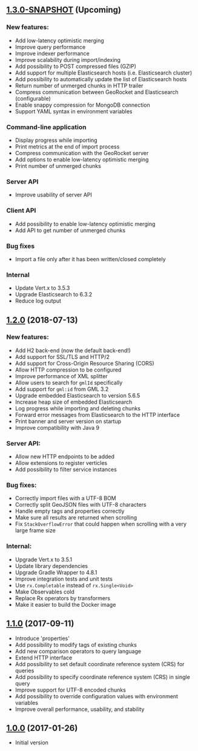 <a name="1.3.0"></a>
## [1.3.0-SNAPSHOT](https://github.com/georocket/georocket/compare/v1.2.0...master) (Upcoming)

### New features:

* Add low-latency optimistic merging
* Improve query performance
* Improve indexer performance
* Improve scalability during import/indexing
* Add possibility to POST compressed files (GZIP)
* Add support for multiple Elasticsearch hosts (i.e. Elasticsearch cluster)
* Add possibility to automatically update the list of Elasticsearch hosts
* Return number of unmerged chunks in HTTP trailer
* Compress communication between GeoRocket and Elasticsearch (configurable)
* Enable snappy compression for MongoDB connection
* Support YAML syntax in environment variables

### Command-line application

* Display progress while importing
* Print metrics at the end of import process
* Compress communication with the GeoRocket server
* Add options to enable low-latency optimistic merging
* Print number of unmerged chunks

### Server API

* Improve usability of server API

### Client API

* Add possibility to enable low-latency optimistic merging
* Add API to get number of unmerged chunks

### Bug fixes

* Import a file only after it has been written/closed completely

### Internal

* Update Vert.x to 3.5.3
* Upgrade Elasticsearch to 6.3.2
* Reduce log output

<a name="1.2.0"></a>
## [1.2.0](https://github.com/georocket/georocket/compare/v1.1.0...v1.2.0) (2018-07-13)

### New features:

* Add H2 back-end (now the default back-end!)
* Add support for SSL/TLS and HTTP/2
* Add support for Cross-Origin Resource Sharing (CORS)
* Allow HTTP compression to be configured
* Improve performance of XML splitter
* Allow users to search for `gmlId` specifically
* Add support for `gml:id` from GML 3.2
* Upgrade embedded Elasticsearch to version 5.6.5
* Increase heap size of embedded Elasticsearch
* Log progress while importing and deleting chunks
* Forward error messages from Elasticsearch to the HTTP interface
* Print banner and server version on startup
* Improve compatibility with Java 9

### Server API:

* Allow new HTTP endpoints to be added
* Allow extensions to register verticles
* Add possibility to filter service instances

### Bug fixes:

* Correctly import files with a UTF-8 BOM
* Correctly split GeoJSON files with UTF-8 characters
* Handle empty tags and properties correctly
* Make sure all results are returned when scrolling 
* Fix `StackOverflowError` that could happen when scrolling with a very large
  frame size

### Internal:

* Upgrade Vert.x to 3.5.1
* Update library dependencies
* Upgrade Gradle Wrapper to 4.8.1
* Improve integration tests and unit tests
* Use `rx.Completable` instead of `rx.Single<Void>`
* Make Observables cold
* Replace Rx operators by transformers
* Make it easier to build the Docker image

<a name="1.1.0"></a>
## [1.1.0](https://github.com/georocket/georocket/compare/v1.0.0...v1.1.0) (2017-09-11)

* Introduce 'properties'
* Add possibility to modify tags of existing chunks
* Add new comparison operators to query language
* Extend HTTP interface
* Add possibility to set default coordinate reference system (CRS) for queries
* Add possibility to specify coordinate reference system (CRS) in single query
* Improve support for UTF-8 encoded chunks
* Add possibility to override configuration values with environment variables
* Improve overall performance, usability, and stability

<a name="1.0.0"></a>
## [1.0.0](https://github.com/georocket/georocket/) (2017-01-26)

* Initial version
